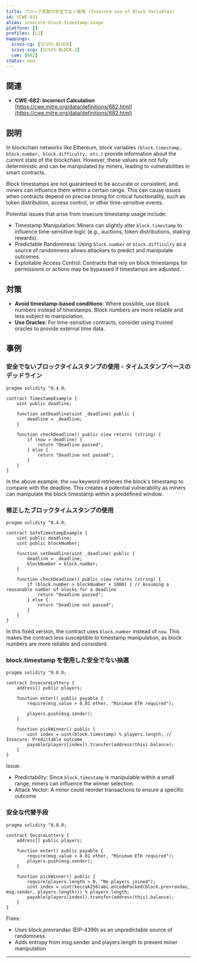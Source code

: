 ```yaml
---
title: ブロック変数の安全でない使用 (Insecure use of Block Variables)
id: SCWE-031
alias: insecure-block-timestamp-usage
platform: []
profiles: [L1]
mappings:
  scsvs-cg: [SCSVS-BLOCK]
  scsvs-scg: [SCSVS-BLOCK-2]
  cwe: [682]
status: new
---
```


## 関連
- **CWE-682: Incorrect Calculation**
  [https://cwe.mitre.org/data/definitions/682.html](https://cwe.mitre.org/data/definitions/682.html)

## 説明
In blockchain networks like Ethereum, block variables `(block.timestamp, block.number, block.difficulty, etc.)` provide information about the current state of the blockchain. However, these values are not fully deterministic and can be manipulated by miners, leading to vulnerabilities in smart contracts.

Block timestamps are not guaranteed to be accurate or consistent, and miners can influence them within a certain range. This can cause issues when contracts depend on precise timing for critical functionality, such as token distribution, access control, or other time-sensitive events.

Potential issues that arise from insecure timestamp usage include:

- Timestamp Manipulation: Miners can slightly alter `block.timestamp` to influence time-sensitive logic (e.g., auctions, token distributions, staking rewards).
- Predictable Randomness: Using `block.number` or `block.difficulty` as a source of randomness allows attackers to predict and manipulate outcomes.
- Exploitable Access Control: Contracts that rely on block timestamps for permissions or actions may be bypassed if timestamps are adjusted.

## 対策
- **Avoid timestamp-based conditions**: Where possible, use block numbers instead of timestamps. Block numbers are more reliable and less subject to manipulation.
- **Use Oracles**: For time-sensitive contracts, consider using trusted oracles to provide external time data.

## 事例

### 安全でないブロックタイムスタンプの使用 - タイムスタンプベースのデッドライン

```solidity
pragma solidity ^0.4.0;

contract TimestampExample {
    uint public deadline;

    function setDeadline(uint _deadline) public {
        deadline = _deadline;
    }

    function checkDeadline() public view returns (string) {
        if (now > deadline) {
            return "Deadline passed";
        } else {
            return "Deadline not passed";
        }
    }
}
```

In the above example, the `now` keyword retrieves the block's timestamp to compare with the deadline. This creates a potential vulnerability as miners can manipulate the block timestamp within a predefined window.

### 修正したブロックタイムスタンプの使用
```solidity
pragma solidity ^0.4.0;

contract SafeTimestampExample {
    uint public deadline;
    uint public blockNumber;

    function setDeadline(uint _deadline) public {
        deadline = _deadline;
        blockNumber = block.number;
    }

    function checkDeadline() public view returns (string) {
        if (block.number > blockNumber + 1000) { // Assuming a reasonable number of blocks for a deadline
            return "Deadline passed";
        } else {
            return "Deadline not passed";
        }
    }
}
```
In this fixed version, the contract uses `block.number` instead of `now`. This makes the contract less susceptible to timestamp manipulation, as block numbers are more reliable and consistent.

### block.timestamp を使用した安全でない抽選

```solidity
pragma solidity ^0.8.0;

contract InsecureLottery {
    address[] public players;

    function enter() public payable {
        require(msg.value > 0.01 ether, "Minimum ETH required");

        players.push(msg.sender);
    }

    function pickWinner() public {
        uint index = uint(block.timestamp) % players.length; // Insecure: Predictable outcome
        payable(players[index]).transfer(address(this).balance);
    }
}
```
Issue:
- Predictability: Since `block.timestamp` is manipulable within a small range, miners can influence the winner selection.
- Attack Vector: A miner could reorder transactions to ensure a specific outcome

### 安全な代替手段

```solidity
pragma solidity ^0.8.0;

contract SecureLottery {
    address[] public players;

    function enter() public payable {
        require(msg.value > 0.01 ether, "Minimum ETH required");
        players.push(msg.sender);
    }

    function pickWinner() public {
        require(players.length > 0, "No players joined");
        uint index = uint(keccak256(abi.encodePacked(block.prevrandao, msg.sender, players.length))) % players.length;
        payable(players[index]).transfer(address(this).balance);
    }
}
```
Fixes:
- Uses block.prevrandao (EIP-4399) as an unpredictable source of randomness.
- Adds entropy from msg.sender and players.length to prevent miner manipulation

---
